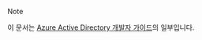 > [!NOTE]
> 이 문서는 [Azure Active Directory 개발자 가이드](../articles/active-directory/develop/active-directory-developers-guide.md)의 일부입니다.
>
>


<!--HONumber=Feb17_HO2-->



